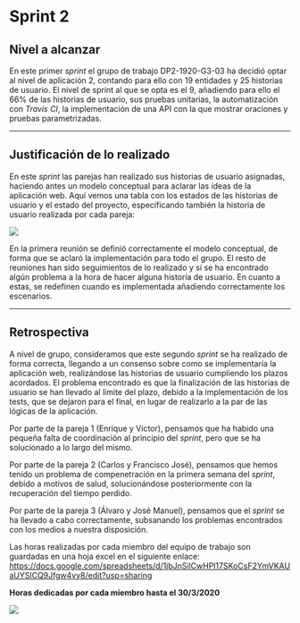 # Sprint 2

## Nivel a alcanzar

En este primer _sprint_ el grupo de trabajo DP2-1920-G3-03 ha decidió optar al nivel de aplicación 2, contando para ello con 19 entidades y 25 historias de usuario. El nivel de sprint al que se opta es el 9, añadiendo para ello el 66% de las historias de usuario, sus pruebas unitarias, la automatización con _Travis CI_, la implementación de una API con la que mostrar oraciones y pruebas parametrizadas.

---

## Justificación de lo realizado

En este _sprint_ las parejas han realizado sus historias de usuario asignadas, haciendo antes un modelo conceptual para aclarar las ideas de la aplicación web. Aquí vemos una tabla con los estados de las historias de usuario y el estado del proyecto, especificando también la historia de usuario realizada por cada pareja:

![](https://github.com/gii-is-DP2/DP2-1920-G3-03/blob/develop/imagesDocumentation/ProductBacklog.jpg)

En la primera reunión se definió correctamente el modelo conceptual, de forma que se aclaró la implementación para todo el grupo. El resto de reuniones han sido seguimientos de lo realizado y si se ha encontrado algún problema a la hora de hacer alguna historia de usuario. En cuanto a estas, se redefinen cuando es implementada añadiendo correctamente los escenarios.

---

## Retrospectiva

A nivel de grupo, consideramos que este segundo _sprint_ se ha realizado de forma correcta, llegando a un consenso sobre como se implementaría la aplicación web, realizándose las historias de usuario cumpliendo los plazos acordados. El problema encontrado es que la finalización de las historias de usuario se han llevado al límite del plazo, debido a la implementación de los tests, que se dejaron para el final, en lugar de realizarlo a la par de las lógicas de la aplicación.

Por parte de la pareja 1 (Enrique y Víctor), pensamos que ha habido una pequeña falta de coordinación al principio del _sprint_, pero que se ha solucionado a lo largo del mismo.

Por parte de la pareja 2 (Carlos y Francisco José), pensamos que hemos tenido un problema de compenetración en la primera semana del _sprint_, debido a motivos de salud, solucionándose posteriormente con la recuperación del tiempo perdido.

Por parte de la pareja 3 (Álvaro y José Manuel), pensamos que el _sprint_ se ha llevado a cabo correctamente, subsanando los problemas encontrados con los medios a nuestra disposición.

Las horas realizadas por cada miembro del equipo de trabajo son guardadas en una hoja excel en el siguiente enlace: https://docs.google.com/spreadsheets/d/1jbJnSilCwHPl17SKoCsF2YmVKAUaUYSlCQ9Jfgw4vy8/edit?usp=sharing

**Horas dedicadas por cada miembro hasta el 30/3/2020**

![](https://github.com/gii-is-DP2/DP2-1920-G3-03/blob/develop/imagesDocumentation/Horas2.jpg)
